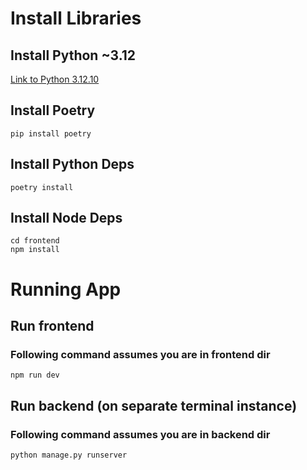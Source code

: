 # Install Libraries
## Install Python ~3.12
<a href="https://www.python.org/downloads/release/python-31210/">Link to Python 3.12.10</a>
## Install Poetry
```
pip install poetry
```
## Install Python Deps
```
poetry install
```
## Install Node Deps
```
cd frontend
npm install
```

# Running App
## Run frontend
### Following command assumes you are in frontend dir
```
npm run dev
```
## Run backend (on separate terminal instance)
### Following command assumes you are in backend dir
```
python manage.py runserver
```